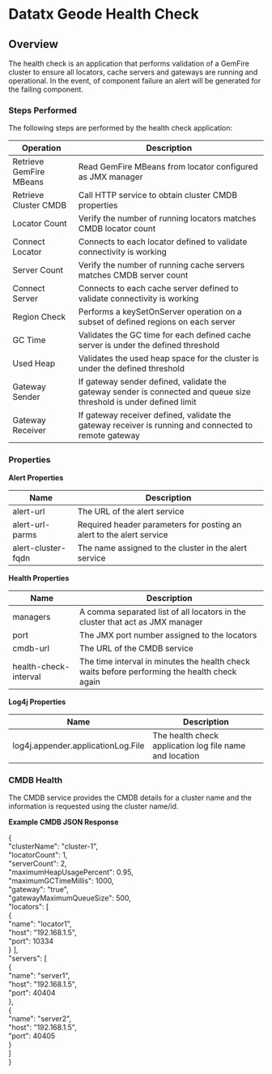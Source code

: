 # Datatx Geode Health Check # 

## Overview ##

The health check is an application that performs validation of a GemFire cluster to ensure all locators, cache servers and 
gateways are running and operational. In the event, of component failure an alert will be generated for the failing component.

### Steps Performed ###

The following steps are performed by the health check application:   

|Operation|Description|
|---------|-----------|
|Retrieve GemFire MBeans|Read GemFire MBeans from locator configured as JMX manager|
|Retrieve Cluster CMDB|Call HTTP service to obtain cluster CMDB properties|
|Locator Count|Verify the number of running locators matches CMDB locator count|
|Connect Locator|Connects to each locator defined to validate connectivity is working|
|Server Count|Verify the number of running cache servers matches CMDB server count|
|Connect Server|Connects to each cache server defined to validate connectivity is working|
|Region Check|Performs a keySetOnServer operation on a subset of defined regions on each server|
|GC Time|Validates the GC time for each defined cache server is under the defined threshold|
|Used Heap|Validates the used heap space for the cluster is under the defined threshold|
|Gateway Sender|If gateway sender defined, validate the gateway sender is connected and queue size threshold is under defined limit|
|Gateway Receiver|If gateway receiver defined, validate the gateway receiver is running and connected to remote gateway|   
 
### Properties ####

**Alert Properties**   

|Name|Description|
|----|-----------|
|alert-url|The URL of the alert service|
|alert-url-parms|Required header parameters for posting an alert to the alert service|
|alert-cluster-fqdn|The name assigned to the cluster in the alert service|

**Health Properties**   

|Name|Description|
|----|-----------|
|managers|A comma separated list of all locators in the cluster that act as JMX manager|
|port|The JMX port number assigned to the locators|
|cmdb-url|The URL of the CMDB service|
|health-check-interval|The time interval in minutes the health check waits before performing the health check again|

**Log4j Properties**   

|Name|Description|
|----|-----------|
|log4j.appender.applicationLog.File|The health check application log file name and location|

### CMDB Health ###

The CMDB service provides the CMDB details for a cluster name and the information is requested using the cluster name/id.

**Example CMDB JSON Response**

   {   
	      "clusterName": "cluster-1",   
	      "locatorCount": 1,   
	      "serverCount": 2,   
	      "maximumHeapUsagePercent": 0.95,   
	      "maximumGCTimeMillis": 1000,   
	      "gateway": "true",   
	      "gatewayMaximumQueueSize": 500,   
	      "locators": [   
                      {   
		           "name": "locator1",   
                           "host": "192.168.1.5",   
                           "port": 10334   
                      }
              ],   
              "servers": [   
                     {   
                          "name": "server1",   
                          "host": "192.168.1.5",   
                          "port": 40404   
                     },   
                     {   
                          "name": "server2",   
                          "host": "192.168.1.5",   
                          "port": 40405   
                     }   
              ]   
   }   
	 
